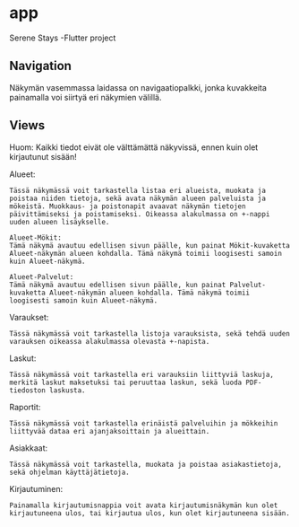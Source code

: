 # app

Serene Stays -Flutter project

## Navigation

Näkymän vasemmassa laidassa on navigaatiopalkki, jonka kuvakkeita painamalla voi siirtyä eri näkymien välillä.

## Views

Huom: Kaikki tiedot eivät ole välttämättä näkyvissä, ennen kuin olet kirjautunut sisään!

Alueet:
    
    Tässä näkymässä voit tarkastella listaa eri alueista, muokata ja poistaa niiden tietoja, sekä avata näkymän alueen palveluista ja mökeistä. Muokkaus- ja poistonapit avaavat näkymän tietojen päivittämiseksi ja poistamiseksi. Oikeassa alakulmassa on +-nappi uuden alueen lisäykselle.

    Alueet-Mökit:
    Tämä näkymä avautuu edellisen sivun päälle, kun painat Mökit-kuvaketta Alueet-näkymän alueen kohdalla. Tämä näkymä toimii loogisesti samoin kuin Alueet-näkymä.

    Alueet-Palvelut:
    Tämä näkymä avautuu edellisen sivun päälle, kun painat Palvelut-kuvaketta Alueet-näkymän alueen kohdalla. Tämä näkymä toimii loogisesti samoin kuin Alueet-näkymä.

Varaukset:

    Tässä näkymässä voit tarkastella listoja varauksista, sekä tehdä uuden varauksen oikeassa alakulmassa olevasta +-napista.

Laskut:

    Tässä näkymässä voit tarkastella eri varauksiin liittyviä laskuja, merkitä laskut maksetuksi tai peruuttaa laskun, sekä luoda PDF-tiedoston laskusta.

Raportit:

    Tässä näkymässä voit tarkastella erinäistä palveluihin ja mökkeihin liittyvää dataa eri ajanjaksoittain ja alueittain.

Asiakkaat:

    Tässä näkymässä voit tarkastella, muokata ja poistaa asiakastietoja, sekä ohjelman käyttäjätietoja.

Kirjautuminen:

    Painamalla kirjautumisnappia voit avata kirjautumisnäkymän kun olet kirjautuneena ulos, tai kirjautua ulos, kun olet kirjautuneena sisään.
